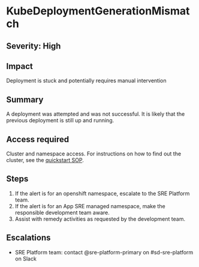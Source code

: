 # KubeDeploymentGenerationMismatch

## Severity: High

## Impact

Deployment is stuck and potentially requires manual intervention

## Summary

A deployment was attempted and was not successful. It is likely that the previous deployment is still up and running.

## Access required

Cluster and namespace access. For instructions on how to find out the cluster, see the [quickstart SOP][].

## Steps

1. If the alert is for an openshift namespace, escalate to the SRE Platform team.
1. If the alert is for an App SRE managed namespace, make the responsible development team aware.
1. Assist with remedy activities as requested by the development team.

## Escalations

* SRE Platform team: contact @sre-platform-primary on #sd-sre-platform on Slack

[quickstart SOP]: https://gitlab.cee.redhat.com/service/app-interface/blob/master/docs/app-sre/sop/accessing-clusters.md
